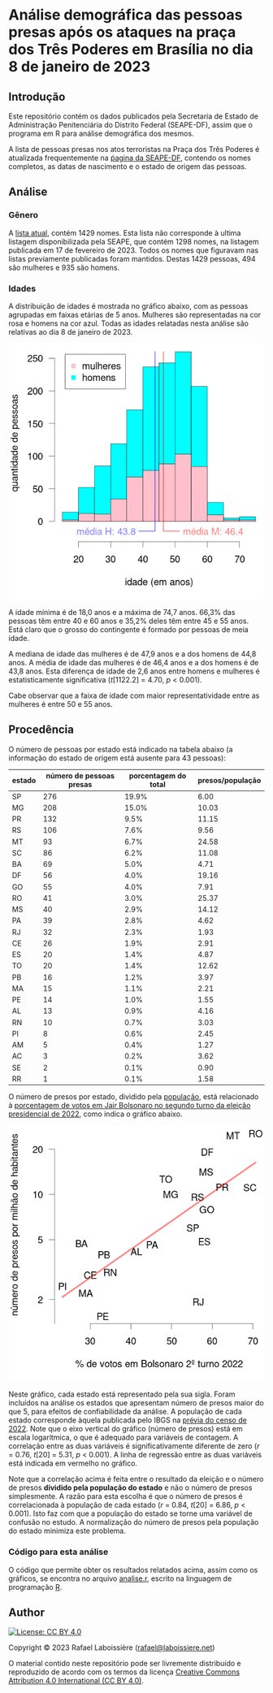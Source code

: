 # Análise demográfica das pessoas presas após os ataques na praça dos Três Poderes em Brasília no dia 8 de janeiro de 2023


## Introdução

Este repositório contém os dados publicados pela Secretaria de Estado de Administração Penitenciária do Distrito Federal (SEAPE-DF), assim que o programa em R para análise demográfica dos mesmos.

A lista de pessoas presas nos atos terroristas na Praça dos Três Poderes é atualizada frequentemente 
na [ṕagina da SEAPE-DF](https://seape.df.gov.br/prisoes-dos-atentados-bsb/), contendo os nomes completos, as datas de nascimento e o estado de origem das pessoas.


## Análise


### Gênero

A [lista atual](presos.csv), contém 1429 nomes. Esta lista não corresponde à ultima listagem disponibilizada pela SEAPE, que contém 1298 nomes, na listagem publicada em 17 de fevereiro de 2023. Todos os nomes que figuravam nas listas previamente publicadas foram mantidos. Destas 1429 pessoas, 494 são mulheres e 935 são homens.


### Idades

A distribuição de idades é mostrada no gráfico abaixo, com as pessoas agrupadas em faixas etárias de 5 anos. Mulheres são representadas na cor rosa e homens na cor azul. Todas as idades relatadas nesta análise são relativas ao dia 8 de janeiro de 2023.

![figure](histograma-idades.png)

A idade mínima é de 18,0 anos e a máxima de 74,7 anos. 66,3% das pessoas têm entre 40 e 60 anos e 35,2% deles têm entre 45 e 55 anos. Está claro que o grosso do contingente é formado por pessoas de meia idade.

A mediana de idade das mulheres é de 47,9 anos e a dos homens de 44,8 anos. A média de idade das mulheres é de 46,4 anos e a dos homens é de 43,8 anos. Esta diferença de idade de 2,6 anos entre homens e mulheres é estatisticamente significativa (_t_[1122.2] = 4.70, _p_ < 0.001).

Cabe observar que a faixa de idade com maior representatividade entre as mulheres é entre 50 e 55 anos.


## Procedência

O número de pessoas por estado está indicado na tabela abaixo (a informação do estado de origem está ausente para 43 pessoas):

|estado|número de pessoas presas|porcentagem do total|presos/população|
|-|-|-|-|
|SP|276|19.9%|6.00|
|MG|208|15.0%|10.03|
|PR|132|9.5%|11.15|
|RS|106|7.6%|9.56|
|MT|93|6.7%|24.58|
|SC|86|6.2%|11.08|
|BA|69|5.0%|4.71|
|DF|56|4.0%|19.16|
|GO|55|4.0%|7.91|
|RO|41|3.0%|25.37|
|MS|40|2.9%|14.12|
|PA|39|2.8%|4.62|
|RJ|32|2.3%|1.93|
|CE|26|1.9%|2.91|
|ES|20|1.4%|4.87|
|TO|20|1.4%|12.62|
|PB|16|1.2%|3.97|
|MA|15|1.1%|2.21|
|PE|14|1.0%|1.55|
|AL|13|0.9%|4.16|
|RN|10|0.7%|3.03|
|PI|8|0.6%|2.45|
|AM|5|0.4%|1.27|
|AC|3|0.2%|3.62|
|SE|2|0.1%|0.90|
|RR|1|0.1%|1.58|

O número de presos por estado, dividido pela
[população](populacao-2022.csv), está relacionado à [porcentagem de votos em
Jair Bolsonaro no segundo turno da eleição presidencial de
2022](eleicao-2022.csv), como indica o gráfico abaixo.

![figure](votos-bolsonaro-numero-presos.png)

Neste gráfico, cada estado está representado pela sua sigla.
Foram incluídos na análise os estados que apresentam número de presos maior do que 5, para efeitos de confiabilidade da análise. A população de cada estado corresponde àquela publicada pelo IBGS na [prévia do censo de 2022](https://ftp.ibge.gov.br/Censos/Censo_Demografico_2022/Previa_da_Populacao/POP2022_Municipios.pdf). Note que o eixo vertical do gráfico (número de presos) está em escala logarítmica, o que é adequado para variáveis de contagem. A correlação entre as duas variáveis é significativamente diferente de zero (_r_ = 0.76, _t_[20] = 5.31, _p_ < 0.001). A linha de regressão entre as duas variáveis está indicada em vermelho no gráfico.

Note que a correlação acima é feita entre o resultado da eleição e o número de presos **dividido pela população do estado** e não o número de presos simplesmente. A razão para esta escolha é que o número de presos é correlacionada à população de cada estado (_r_ = 0.84, _t_[20] = 6.86, _p_ < 0.001). Isto faz com que a população do estado se torne uma variável de confusão no estudo. A normalização do número de presos pela população do estado minimiza este problema.

### Código para esta análise

O código que permite obter os resultados relatados acima, assim como os gráficos, se encontra no arquivo [analise.r](analise.r), escrito na linguagem de programação [R](https://www.r-project.org/).


## Author

[![License: CC BY 4.0](https://img.shields.io/badge/License-CC_BY_4.0-lightgrey.svg)](https://creativecommons.org/licenses/by/4.0/)

Copyright © 2023  Rafael Laboissière (<rafael@laboissiere.net>)

O material contido neste repositório pode ser livremente distribuído e reproduzido de acordo com os termos da licença [Creative Commons Attribution 4.0 International (CC BY 4.0)](https://creativecommons.org/licenses/by/4.0/).


<!---
Local Variables:
ispell-local-dictionary: "brasileiro"
eval: (auto-fill-mode -1)
eval: (visual-line-mode)
eval: (flyspell-mode)
End:
--->
